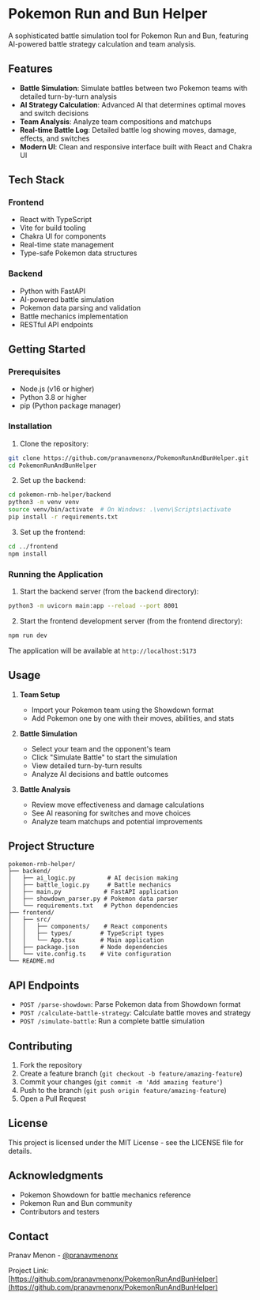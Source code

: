 # Pokemon Run and Bun Helper

A sophisticated battle simulation tool for Pokemon Run and Bun, featuring AI-powered battle strategy calculation and team analysis.

## Features

- **Battle Simulation**: Simulate battles between two Pokemon teams with detailed turn-by-turn analysis
- **AI Strategy Calculation**: Advanced AI that determines optimal moves and switch decisions
- **Team Analysis**: Analyze team compositions and matchups
- **Real-time Battle Log**: Detailed battle log showing moves, damage, effects, and switches
- **Modern UI**: Clean and responsive interface built with React and Chakra UI

## Tech Stack

### Frontend
- React with TypeScript
- Vite for build tooling
- Chakra UI for components
- Real-time state management
- Type-safe Pokemon data structures

### Backend
- Python with FastAPI
- AI-powered battle simulation
- Pokemon data parsing and validation
- Battle mechanics implementation
- RESTful API endpoints

## Getting Started

### Prerequisites
- Node.js (v16 or higher)
- Python 3.8 or higher
- pip (Python package manager)

### Installation

1. Clone the repository:
```bash
git clone https://github.com/pranavmenonx/PokemonRunAndBunHelper.git
cd PokemonRunAndBunHelper
```

2. Set up the backend:
```bash
cd pokemon-rnb-helper/backend
python3 -m venv venv
source venv/bin/activate  # On Windows: .\venv\Scripts\activate
pip install -r requirements.txt
```

3. Set up the frontend:
```bash
cd ../frontend
npm install
```

### Running the Application

1. Start the backend server (from the backend directory):
```bash
python3 -m uvicorn main:app --reload --port 8001
```

2. Start the frontend development server (from the frontend directory):
```bash
npm run dev
```

The application will be available at `http://localhost:5173`

## Usage

1. **Team Setup**
   - Import your Pokemon team using the Showdown format
   - Add Pokemon one by one with their moves, abilities, and stats

2. **Battle Simulation**
   - Select your team and the opponent's team
   - Click "Simulate Battle" to start the simulation
   - View detailed turn-by-turn results
   - Analyze AI decisions and battle outcomes

3. **Battle Analysis**
   - Review move effectiveness and damage calculations
   - See AI reasoning for switches and move choices
   - Analyze team matchups and potential improvements

## Project Structure

```
pokemon-rnb-helper/
├── backend/
│   ├── ai_logic.py         # AI decision making
│   ├── battle_logic.py     # Battle mechanics
│   ├── main.py            # FastAPI application
│   ├── showdown_parser.py # Pokemon data parser
│   └── requirements.txt   # Python dependencies
├── frontend/
│   ├── src/
│   │   ├── components/    # React components
│   │   ├── types/        # TypeScript types
│   │   └── App.tsx       # Main application
│   ├── package.json      # Node dependencies
│   └── vite.config.ts    # Vite configuration
└── README.md
```

## API Endpoints

- `POST /parse-showdown`: Parse Pokemon data from Showdown format
- `POST /calculate-battle-strategy`: Calculate battle moves and strategy
- `POST /simulate-battle`: Run a complete battle simulation

## Contributing

1. Fork the repository
2. Create a feature branch (`git checkout -b feature/amazing-feature`)
3. Commit your changes (`git commit -m 'Add amazing feature'`)
4. Push to the branch (`git push origin feature/amazing-feature`)
5. Open a Pull Request

## License

This project is licensed under the MIT License - see the LICENSE file for details.

## Acknowledgments

- Pokemon Showdown for battle mechanics reference
- Pokemon Run and Bun community
- Contributors and testers

## Contact

Pranav Menon - [@pranavmenonx](https://github.com/pranavmenonx)

Project Link: [https://github.com/pranavmenonx/PokemonRunAndBunHelper](https://github.com/pranavmenonx/PokemonRunAndBunHelper) 